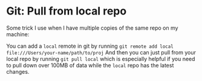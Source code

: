 # Git: Pull from local repo

Some trick I use when I have multiple copies of the same repo on my machine:

You can add a `local` remote in git by running `git remote add local file:///Users/your-name/path/to/proj`
And then you can just pull from your local repo by running `git pull local` which is especially helpful if you need to pull down over 100MB of data while the `local` repo has the latest changes.
